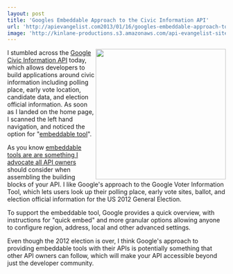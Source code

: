 ```yaml
---
layout: post
title: 'Googles Embeddable Approach to the Civic Information API'
url: 'http://apievangelist.com2013/01/16/googles-embeddable-approach-to-the-civic-information-api/'
image: 'http://kinlane-productions.s3.amazonaws.com/api-evangelist-site/blog/Google-Voter-Information-Widget.png'
---
```



<p>
     <img src="https://s3.amazonaws.com/kinlane-productions/google/Google-Voter-Information-Widget.png"  width="300" align="right" />
</p>
<p>
     I stumbled across the <a href="https://developers.google.com/civic-information/">Google Civic Information API</a> today, which allows developers to build applications around civic information including polling place, early vote location, candidate data, and election official information. As soon as I landed on the home page, I scanned the left hand navigation, and noticed the option for "<a href="https://developers.google.com/civic-information/docs/embed">embeddable tool</a>".
</p>
<p>
     As you know <a href="http://apievangelist.com/blog/tag.php?Search_Tag=Embeddable">embeddable tools are are something I advocate all API owners</a> should consider when assembling the building blocks of your API. I like Google's approach to the Google Voter Information Tool, which lets users look up their polling place, early vote sites, ballot, and election official information for the US 2012 General Election.
</p>
<p>
     To support the embeddable tool, Google provides a quick overview, with instructions for "quick embed" and more granular options allowing anyone to configure region, address, local and other advanced settings.
</p>
<p>
     Even though the 2012 election is over, I think Google's approach to providing embeddable tools with their APIs is potentially something that other API owners can follow, which will make your API accessible beyond just the developer community.
</p>
